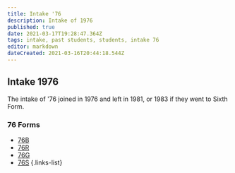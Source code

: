 ```yaml
---
title: Intake '76
description: Intake of 1976
published: true
date: 2021-03-17T19:28:47.364Z
tags: intake, past students, students, intake 76
editor: markdown
dateCreated: 2021-03-16T20:44:18.544Z
---
```


## Intake 1976
The intake of '76 joined in 1976 and left in 1981, or 1983 if they went to Sixth Form.

### 76 Forms
- [76B](/students/past/intake-76/b)
- [76R](/students/past/intake-76/r)
- [76G](/students/past/intake-76/g)
- [76S](/students/past/intake-76/s)
{.links-list}